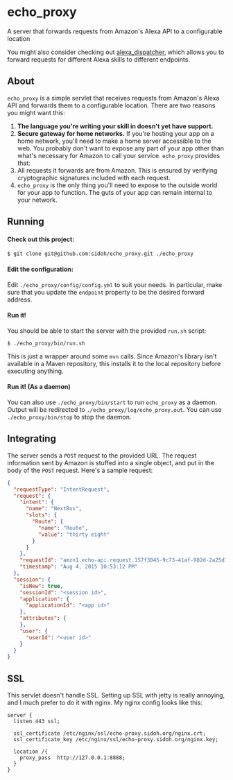 # echo_proxy
A server that forwards requests from Amazon's Alexa API to a configurable location

You might also consider checking out [alexa_dispatcher](https://github.com/sidoh/alexa_dispatcher), which allows you to forward requests for different Alexa skills to different endpoints.

## About

`echo_proxy` is a simple servlet that receives requests from Amazon's Alexa API and forwards them to a configurable location. There are two reasons you might want this:

1. **The language you're writing your skill in doesn't yet have support.**
2. **Secure gateway for home networks.** If you're hosting your app on a home network, you'll need to make a home server accessible to the web. You probably don't want to expose any part of your app other than what's necessary for Amazon to call your service. `echo_proxy` provides that:
  1. All requests it forwards are from Amazon. This is ensured by verifying cryptographic signatures included with each request.
  2. `echo_proxy` is the only thing you'll need to expose to the outside world for your app to function. The guts of your app can remain internal to your network.

## Running

#### Check out this project:

```
$ git clone git@github.com:sidoh/echo_proxy.git ./echo_proxy
```

#### Edit the configuration:

Edit `./echo_proxy/config/config.yml` to suit your needs. In particular, make sure that you update the `endpoint` property to be the desired forward address.

#### Run it!

You should be able to start the server with the provided `run.sh` script:

```
$ ./echo_proxy/bin/run.sh
```

This is just a wrapper around some `mvn` calls. Since Amazon's library isn't available in a Maven repository, this installs it to the local repository before executing anything.

#### Run it! (As a daemon)

You can also use `./echo_proxy/bin/start` to run `echo_proxy` as a daemon. Output will be redirected to `./echo_proxy/log/echo_proxy.out`. You can use `./echo_proxy/bin/stop` to stop the daemon.

## Integrating

The server sends a `POST` request to the provided URL. The request information sent by Amazon is stuffed into a single object, and put in the body of the `POST` request. Here's a sample request:

```json
{
  "requestType": "IntentRequest",
  "request": {
    "intent": {
      "name": "NextBus",
      "slots": {
        "Route": {
          "name": "Route",
          "value": "thirty eight"
        }
      }
    },
    "requestId": "amzn1.echo-api.request.157f3045-9c73-41af-982d-2a25d1b7208c",
    "timestamp": "Aug 4, 2015 10:53:12 PM"
  },
  "session": {
    "isNew": true,
    "sessionId": "<session id>",
    "application": {
      "applicationId": "<app id>"
    },
    "attributes": {
    },
    "user": {
      "userId": "<user id>"
    }
  }
}
```

## SSL

This servlet doesn't handle SSL. Setting up SSL with jetty is really annoying, and I much prefer to do it with nginx. My nginx config looks like this:

```
server {
  listen 443 ssl;

  ssl_certificate /etc/nginx/ssl/echo-proxy.sidoh.org/nginx.crt;
  ssl_certificate_key /etc/nginx/ssl/echo-proxy.sidoh.org/nginx.key;

  location /{
    proxy_pass  http://127.0.0.1:8888;
  }
}
```
